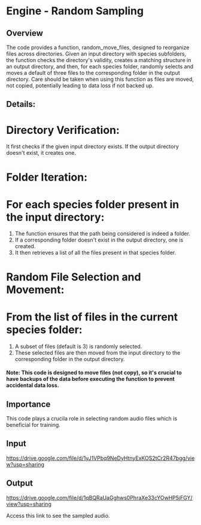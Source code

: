 # Engine - Random Sampling

## Overview 
The code provides a function, random_move_files, designed to reorganize files across directories. Given an input directory with species subfolders, the function checks the directory's validity, creates a matching structure in an output directory, and then, for each species folder, randomly selects and moves a default of three files to the corresponding folder in the output directory. Care should be taken when using this function as files are moved, not copied, potentially leading to data loss if not backed up.

## Details:

# Directory Verification: 
It first checks if the given input directory exists. If the output directory doesn't exist, it creates one.

# Folder Iteration: 
# For each species folder present in the input directory:
1. The function ensures that the path being considered is indeed a folder.
2. If a corresponding folder doesn't exist in the output directory, one is created.
3. It then retrieves a list of all the files present in that species folder.

# Random File Selection and Movement: 
# From the list of files in the current species folder:
1. A subset of files (default is 3) is randomly selected.
2. These selected files are then moved from the input directory to the corresponding folder in the output directory.

#### Note: This code is designed to move files (not copy), so it's crucial to have backups of the data before executing the function to prevent accidental data loss.

## Importance 
This code plays a crucila role in selecting random audio files which is beneficial for training.

## Input 

https://drive.google.com/file/d/1yJ1VPbq9NeDyHtnyExKOS2tCr2R47bgg/view?usp=sharing

## Output 

https://drive.google.com/file/d/1qBQRaUaGghws0PhraXe33cYOwHP5jFGY/view?usp=sharing

Access this link to see the sampled audio.
